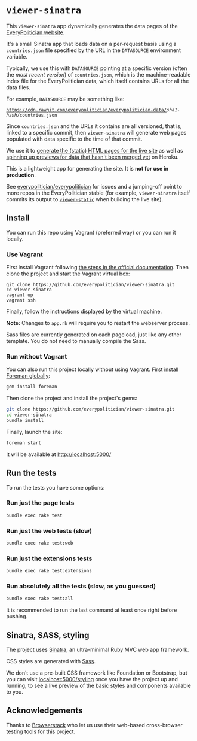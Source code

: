 # `viewer-sinatra`

This `viewer-sinatra` app dynamically generates the data pages of
the [EveryPolitician website](http://everypolitician.org).

It's a small Sinatra app that loads data on a per-request basis
using a `countries.json` file specified by the URL in the `DATASOURCE`
environment variable.

Typically, we use this with `DATASOURCE` pointing at a specific version
(often the *most recent version*) of `countries.json`, which is the
machine-readable index file for the EveryPolitician data, which itself
contains URLs for all the data files.

For example, `DATASOURCE` may be something like:

<code>https://cdn.rawgit.com/everypolitician/everypolitician-data/<em>sha1-hash</em>/countries.json</code>

Since `countries.json` and the URLs it contains are all versioned, that is,
linked to a specific commit, then `viewer-sinatra` will generate web pages populated
with data specific to the time of that commit.

We use it to [generate the (static) HTML pages for the live site](https://medium.com/@everypolitician/how-i-build-the-everypolitician-website-6fd581867d10)
as well as [spinning up previews for data that hasn't been merged yet](https://medium.com/@everypolitician/i-let-humans-peek-into-the-future-f4fe09eba59c)
on Heroku.

This is a lightweight app for generating the site. It is **not for use in production**.

See [everypolitician/everypolitician](https://github.com/everypolitician/everypolitician) for issues
and a jumping-off point to more repos in the EveryPolitician stable (for example, `viewer-sinatra` itself commits
its output to [`viewer-static`](https://github.com/everypolitician/viewer-static)
when building the live site).



## Install

You can run this repo using Vagrant (preferred way) or you can run it locally.

### Use Vagrant

First install Vagrant following [the steps in the official documentation](http://docs.vagrantup.com/v2/installation/). Then clone the project and start the Vagrant virtual box:

    git clone https://github.com/everypolitician/viewer-sinatra.git
    cd viewer-sinatra
    vagrant up
    vagrant ssh

Finally, follow the instructions displayed by the virtual machine.

**Note:** Changes to `app.rb` will require you to restart the webserver process.

Sass files are currently generated on each pageload, just like any other template. You do not need to manually compile the Sass.

### Run without Vagrant

You can also run this project locally without using Vagrant. First [install Foreman globally](https://github.com/ddollar/foreman#installation):

```bash
gem install foreman
```

Then clone the project and install the project's gems:

```bash
git clone https://github.com/everypolitician/viewer-sinatra.git
cd viewer-sinatra
bundle install
```

Finally, launch the site:

```bash
foreman start
```

It will be available at <http://localhost:5000/>

## Run the tests

To run the tests you have some options:

### Run just the page tests

```bash
bundle exec rake test
```

### Run just the web tests (slow)

```bash
bundle exec rake test:web
```

### Run just the extensions tests

```bash
bundle exec rake test:extensions
```

### Run absolutely all the tests (slow, as you guessed)

```bash
bundle exec rake test:all
```

It is recommended to run the last command at least once right before pushing.

## Sinatra, SASS, styling

The project uses [Sinatra](http://www.sinatrarb.com), an ultra-minimal Ruby MVC web app framework.

CSS styles are generated with [Sass](http://sass-lang.com).

We don’t use a pre-built CSS framework like Foundation or Bootstrap, but you can visit [localhost:5000/styling](http://localhost:5000/styling) once you have the project up and running, to see a live preview of the basic styles and components available to you.

## Acknowledgements

Thanks to [Browserstack](https://www.browserstack.com/) who let us use their web-based cross-browser testing tools for this project.
